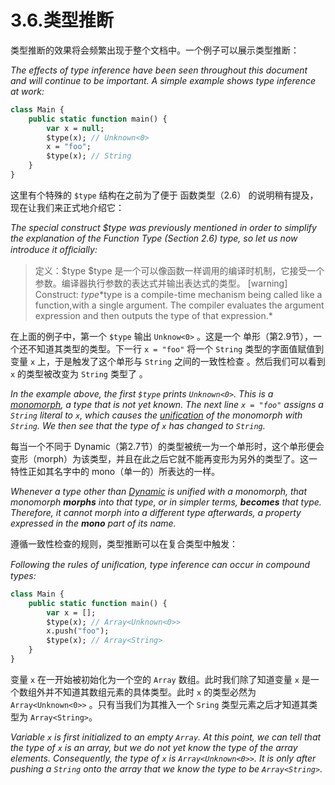 # 3.6.类型推断

类型推断的效果将会频繁出现于整个文档中。一个例子可以展示类型推断：

*The effects of type inference have been seen throughout this document and will continue to be important. A simple example shows type inference at work:*

```haxe
class Main { 
    public static function main() { 
        var x = null; 
        $type(x); // Unknown<0> 
        x = "foo"; 
        $type(x); // String 
    }
} 
```

这里有个特殊的 `$type` 结构在之前为了便于 函数类型（2.6） 的说明稍有提及，现在让我们来正式地介绍它：

*The special construct $type was previously mentioned in order to simplify the explanation of the Function Type (Section 2.6) type, so let us now introduce it ofﬁcially:*

> 定义：$type
>  $type 是一个可以像函数一样调用的编译时机制，它接受一个参数。编译器执行参数的表达式并输出表达式的类型。
>  [warning] Construct: $type
>  *$type is a compile-time mechanism being called like a function,with a single argument. The compiler evaluates the argument expression and then outputs the type of that expression.*

在上面的例子中，第一个 `$type` 输出 `Unknow<0>` 。这是一个 单形（第2.9节），一个还不知道其类型的类型。下一行 `x = "foo"` 将一个 `String` 类型的字面值赋值到变量 `x` 上，于是触发了这个单形与 `String` 之间的一致性检查 。然后我们可以看到 `x` 的类型被改变为 `String` 类型了 。

*In the example above, the first `$type` prints `Unknown<0>`. This is a [monomorph](https://haxe.org/manual/types-monomorph.html), a type that is not yet known. The next line `x = "foo"` assigns a `String` literal to `x`, which causes the [unification](https://haxe.org/manual/type-system-unification.html) of the monomorph with `String`. We then see that the type of `x` has changed to `String`.*

每当一个不同于 Dynamic（第2.7节）的类型被统一为一个单形时，这个单形便会变形（morph）为该类型，并且在此之后它就不能再变形为另外的类型了。这一特性正如其名字中的 mono（单一的）所表达的一样。

*Whenever a type other than [Dynamic](https://haxe.org/manual/types-dynamic.html) is unified with a monomorph, that monomorph **morphs** into that type, or in simpler terms, **becomes** that type. Therefore, it cannot morph into a different type afterwards, a property expressed in the **mono** part of its name.*

遵循一致性检查的规则，类型推断可以在复合类型中触发：

*Following the rules of uniﬁcation, type inference can occur in compound types:*

```haxe
class Main {
    public static function main() { 
        var x = []; 
        $type(x); // Array<Unknown<0>>
        x.push("foo"); 
        $type(x); // Array<String> 
    } 
}
```

变量 `x` 在一开始被初始化为一个空的 `Array` 数组。此时我们除了知道变量 `x` 是一个数组外并不知道其数组元素的具体类型。此时 `x` 的类型必然为 `Array<Unknown<0>>` 。只有当我们为其推入一个 `Sring` 类型元素之后才知道其类型为 `Array<String>`。

*Variable `x` is first initialized to an empty `Array`. At this point, we can tell that the type of `x` is an array, but we do not yet know the type of the array elements. Consequently, the type of `x` is `Array<Unknown<0>>`. It is only after pushing a `String` onto the array that we know the type to be `Array<String>`.*

